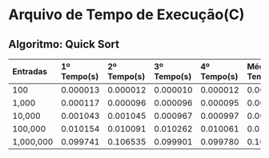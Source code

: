 # Arquivo de Tempo de Execução(C)
## Algoritmo: Quick Sort
| Entradas | 1º Tempo(s) | 2º Tempo(s) | 3º Tempo(s) | 4º Tempo(s) | Média de Tempo |
|:---------|:------------|:------------|:------------|:------------|:---------------|
| 100 | 0.000013 | 0.000012 | 0.000010 | 0.000012 | 0.00001175 |
| 1,000 | 0.000117 | 0.000096 | 0.000096 | 0.000095 | 0.000101 |
| 10,000 | 0.001043 | 0.001045 | 0.000967 | 0.000997 | 0.001013 |
| 100,000 | 0.010154 | 0.010091 | 0.010262 | 0.010061 | 0.010142 |
| 1,000,000 | 0.099741 | 0.106535 | 0.099901 | 0.099780 | 0.10148925 |
